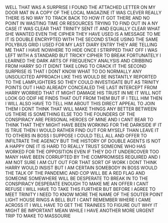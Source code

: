 WELL THAT WAS A SURPRISE I FOUND THE ATTACHED LETTER ON MY DOOR MAT IN A COPY OF THE LOCAL MAGAZINE IT WAS CLEVER REALLY THERE IS NO WAY TO TRACK BACK TO HOW IT GOT THERE AND NO 
POINT IN WASTING TIME OR RESOURCES TRYING TO FIND OUT IN A NY CASE IT WAS CLEAR THAT TRINITY SENT IT AND EQUALLY CLEAR WHAT SHE WANTED EVEN THE CIPHER THEY HAVE USED IS A 
MESSAGE TO ME IT IS DOUBLE ENCRYPTED WITH THE SECOND STAGE USING THE SAME POLYBIUS GRID I USED FOR MY LAST DIARY ENTRY THEY ARE TELLING ME THAT I HAVE NOWHERE TO HIDE ONCE 
I STRIPPED THAT OFF I WAS LEFT WITH A STANDARD BUT TRICKY CIPHER TO BREAK FORTUNATELY I LEARNED THE DARK ARTS OF FREQUENCY ANALYSIS AND CRIBBING FROM HARRY SO IT DIDNT TAKE 
LONG TO CRACK IT THE SECOND SURPRISE IS THAT I DONT KNOW WHAT TO DO NORMALLY ANY UNSOLICITED APPROACH LIKE THIS WOULD BE INSTANTLY REPORTED TO THE LAMPLIGHTERS SO THEY COULD 
INVESTIGATE BUT AS TRINITY POINTS OUT I HAD ALREADY CONCEALED THE LAST INTERCEPT FROM HARRY WORRIED THAT IT MIGHT DAMAGE HIS TRUST IN ME IT WILL NOT LOOK GO ODIF HE FINDS THAT 
OUT FROM THEM BUT IF I TELL HIM THEN I WILL ALSO HAVE TO TELL HIM ABOUT THIS DIRECT APPEAL TO JOIN THEM I DONT THINK THAT WILL MAKE THINGS ANY BETTER BETWEEN US THERE IS SOMETHING 
ELSE TOO THE FOUNDERS OF THE CONSPIRACY ARE PERSONAL HEROES OF MINE AND I CANT BEAR TO THINK THAT THEY MIGHT HAVE BEEN WORKING FOR THE DARKSIDE IF IT IS TRUE THEN I WOULD RATHER 
FIND OUT FOR MYSELF THAN LEAVE IT TO OTHERS IN BOSS I SUPPOSE I COULD TELL ALL AND OFFER TO INFILTRATE THE AGENCY BUT THE HISTORY OF DOUBLE AGENTS IS NOT A HAPPY ONE IT IS HARD TO 
REALLY TRUST SOMEONE WHO HAS WORKED FOR THE OPPOSITION EVEN IF THEY DO IT UNDERCOVER TOO MANY HAVE BEEN CORRUPTED BY THE COMPROMISES REQUIRED AND I AM NOT SURE I AM CUT OUT FOR THAT 
SORT OF WORK I DONT THINK HARRY WOULD INSIST BUT I AM CERTAIN SOMEBODY IN BOSS WOULD THE TALK OF THE PANDEMIC AND COP WILL BE A RED FLAG AND SOMEONE SOMEWHERE WILL BE DESPERATE TO 
BREAK IN TO THE CONSPIRACY DESPERATE ENOUGH TO MAKE ME AN OFFER I CANT REFUSE I WILL HAVE TO TAKE THIS FURTHER BUT BEFORE I AGREE TO MEET TRINITY I NEED TO KNOW MORE THE NAME OF THE 
SOUTER POINT LIGHT HOUSE RINGS A BELL BUT I CANT REMEMBER WHERE I CAME ACROSS IT I WILL HAVE TO GET THE TRAINEES TO FIGURE OUT WHY IT MIGHT BE IMPORTANT MEAN WHILE I HAVE ANOTHER 
MORE URGENT TRIP TO MAKE TO MASSOURIE